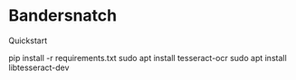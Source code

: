# Bandersnatch


Quickstart

pip install -r requirements.txt
sudo apt install tesseract-ocr
sudo apt install libtesseract-dev
